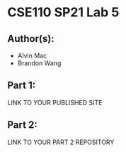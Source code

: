 # CSE110 SP21 Lab 5

## Author(s):
- Alvin Mac
- Brandon Wang

## Part 1:

LINK TO YOUR PUBLISHED SITE

## Part 2:

LINK TO YOUR PART 2 REPOSITORY
